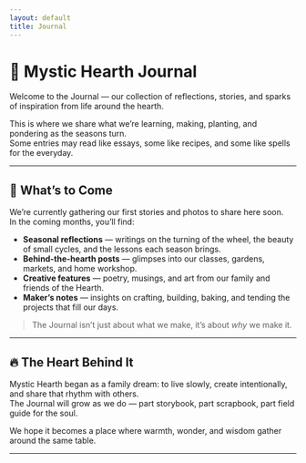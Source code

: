 ```yaml
---
layout: default
title: Journal
---
```


# 📖 Mystic Hearth Journal  

Welcome to the Journal — our collection of reflections, stories, and sparks of inspiration from life around the hearth.  

This is where we share what we’re learning, making, planting, and pondering as the seasons turn.  
Some entries may read like essays, some like recipes, and some like spells for the everyday.

---

## 🌿 What’s to Come  

We’re currently gathering our first stories and photos to share here soon.  
In the coming months, you’ll find:

- **Seasonal reflections** — writings on the turning of the wheel, the beauty of small cycles, and the lessons each season brings.  
- **Behind-the-hearth posts** — glimpses into our classes, gardens, markets, and home workshop.  
- **Creative features** — poetry, musings, and art from our family and friends of the Hearth.  
- **Maker’s notes** — insights on crafting, building, baking, and tending the projects that fill our days.

> The Journal isn’t just about what we make, it’s about *why* we make it.

---

## 🔥 The Heart Behind It  

Mystic Hearth began as a family dream: to live slowly, create intentionally, and share that rhythm with others.  
The Journal will grow as we do — part storybook, part scrapbook, part field guide for the soul.  

We hope it becomes a place where warmth, wonder, and wisdom gather around the same table.  

---
